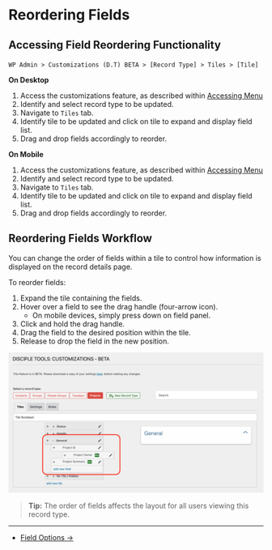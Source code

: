 # Reordering Fields

## Accessing Field Reordering Functionality

`WP Admin > Customizations (D.T) BETA > [Record Type] > Tiles > [Tile]`

__On Desktop__

1. Access the customizations feature, as described within [Accessing Menu](../accessing-menu.md)
2. Identify and select record type to be updated.
3. Navigate to `Tiles` tab.
4. Identify tile to be updated and click on tile to expand and display field list.
5. Drag and drop fields accordingly to reorder.

__On Mobile__

1. Access the customizations feature, as described within [Accessing Menu](../accessing-menu.md)
2. Identify and select record type to be updated.
3. Navigate to `Tiles` tab.
4. Identify tile to be updated and click on tile to expand and display field list.
5. Drag and drop fields accordingly to reorder.

## Reordering Fields Workflow

You can change the order of fields within a tile to control how information is displayed on the record details page.

To reorder fields:

1. Expand the tile containing the fields.
2. Hover over a field to see the drag handle (four-arrow icon).
    - On mobile devices, simply press down on field panel.
3. Click and hold the drag handle.
4. Drag the field to the desired position within the tile.
5. Release to drop the field in the new position.

![Reordering Fields Drag-and-Drop UI](../imgs/fields/reorder-fields.png)

> **Tip:** The order of fields affects the layout for all users viewing this record type.

---

- [Field Options →](./options.md) 